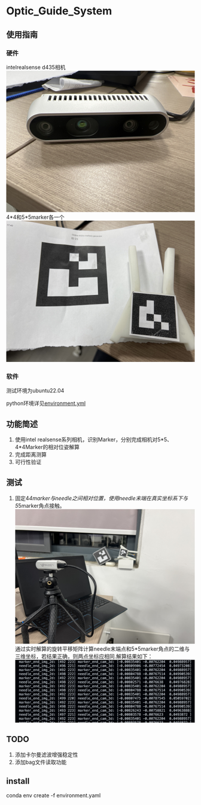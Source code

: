 # Optic_Guide_System

## 使用指南

### 硬件

intelrealsense d435相机
![](./figure/camera.jpeg)
4\*4和5\*5marker各一个
![](./figure/marker.jpeg)

### 软件

测试环境为ubuntu22.04

python环境详见[environment.yml](./environment.yml)

## 功能简述

1. 使用intel realsense系列相机，识别Marker，分别完成相机对5\*5、4\*4Marker的相对位姿解算
2. 完成距离测算
3. 可行性验证

## 测试

1. 固定4*4marker与needle之间相对位置，使用needle末端在真实坐标系下与5*5marker角点接触。
![](./figure/IMG_8334.JPG)
通过实时解算的旋转平移矩阵计算needle末端点和5*5marker角点的二维与三维坐标，若结果正确，则两点坐标应相同.解算结果如下：
![](./figure/compare.png)

## TODO

1. 添加卡尔曼滤波增强稳定性
2. 添加bag文件读取功能

## install

conda env create -f environment.yaml
